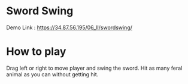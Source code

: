 # Sword Swing
Demo Link : https://34.87.56.195/06_ll/swordswing/

# How to play
Drag left or right to move player and swing the sword. Hit as many feral animal as you can without getting hit.
